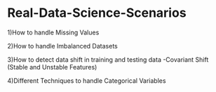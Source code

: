 # Real-Data-Science-Scenarios 
1)How to handle Missing Values

2)How to handle Imbalanced Datasets

3)How to detect data shift in training and testing data -Covariant Shift (Stable and Unstable Features)

4)Different Techniques to handle Categorical Variables
